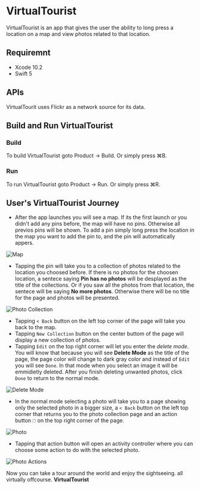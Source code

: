 #  VirtualTourist
VirtualTourist is an app that gives the user the ability to long press a location on a map and view photos related to that location.


## Requiremnt
*  Xcode 10.2
* Swift 5


## APIs
VirtualTourit uses Flickr as a network source for its data.


## Build and Run VirtualTourist
### **Build**
To build VirtualTourist goto Product -> Build. Or simply press ⌘B.

### **Run**
To run VirtualTourist goto Product -> Run. Or simply press ⌘R.


## User's VirtualTourist Journey
* After the app launches you will see a map. If its the first launch or you didn't add any pins before, the map will have no pins. Otherwise all previos pins will be shown.
To add a pin simply long press the location in the map you want to add the pin to, and the pin will automatically appers.

![Map](/Screenshot/Map.png)

* Tapping the pin will take you to a collection of photos related to the location you choosed before. If there is no photos for the choosen location,  a sentece saying **Pin has no photos** will be desplayed as the title of the collections. Or if you saw all the photos from that location, the sentece will be saying **No more photos**. Otherwise there will be no title for the page and photos will be presented.

![Photo Collection](/Screenshot/PhotoCollection.png)

* Tapping `< Back` button on the left top corner of the page will take you back to the map. 
* Tapping `New Collection` button on the center buttom of the page will display a new collection of photos. 
* Tapping `Edit` on the top right corner will let you enter the _delete mode_. You will know that because you will see **Delete Mode** as the title of the page, the page color will change to dark gray color and instead of `Edit` you will see `Done`. In that mode when you select an image it will be emmidietly deleted. After you finish deleting unwanted photos, click `Done` to return to the normal mode.

![Delete Mode](/Screenshot/DeleteMode.png)

* In the normal mode selecting a photo will take you to a page showing only the selected photo in a bigger size, a `< Back`  button on the left top corner that returns you to the photo collection page and an action button `⏍` on the top right corner of the page.

![Photo](/Screenshot/Photo.png)

* Tapping that action button will open an activity controller where you can choose some action to do with the selected photo.

![Photo Actions](/Screenshot/Action.png)

Now you can take a tour around the world and enjoy the sightseeing. all virtually offcourse.  **VirtualTourist**


